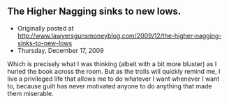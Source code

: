 ## The Higher Nagging sinks to new lows.

 * Originally posted at http://www.lawyersgunsmoneyblog.com/2009/12/the-higher-nagging-sinks-to-new-lows
 * Thursday, December 17, 2009

Which is precisely what I was thinking (albeit with a bit more bluster) as I hurled the book across the room.  But as the trolls will quickly remind me, I live a privileged life that allows me to do whatever I want whenever I want to, because guilt has never motivated anyone to do anything that made them miserable.